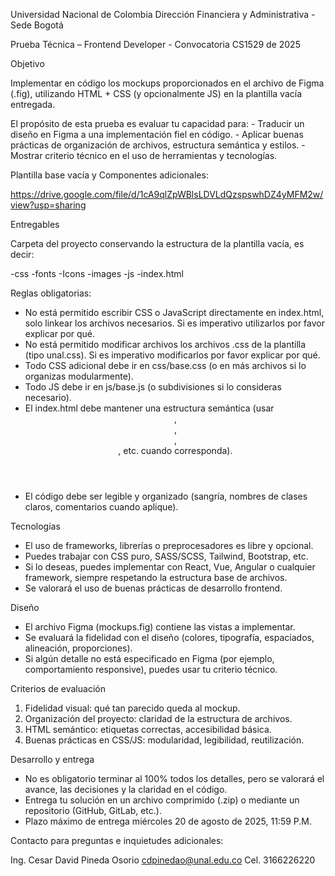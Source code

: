 Universidad Nacional de Colombia
Dirección Financiera y Administrativa - Sede Bogotá

Prueba Técnica – Frontend Developer - Convocatoria CS1529 de 2025

Objetivo

Implementar en código los mockups proporcionados en el archivo de Figma
(.fig), utilizando HTML + CSS (y opcionalmente JS) en la plantilla vacía entregada.

El propósito de esta prueba es evaluar tu capacidad para: - Traducir un
diseño en Figma a una implementación fiel en código. - Aplicar buenas
prácticas de organización de archivos, estructura semántica y estilos. -
Mostrar criterio técnico en el uso de herramientas y tecnologías.

Plantilla base vacía y Componentes adicionales:

https://drive.google.com/file/d/1cA9qlZpWBlsLDVLdQzspswhDZ4yMFM2w/view?usp=sharing

Entregables

Carpeta del proyecto conservando la estructura de la plantilla vacía, es decir:

-css
-fonts
-Icons
-images
-js
-index.html


Reglas obligatorias: 

- No está permitido escribir CSS o JavaScript directamente en index.html, solo linkear los archivos necesarios. Si es imperativo utilizarlos por favor explicar por qué.
- No está permitido modificar archivos los archivos .css de la plantilla (tipo unal.css). Si es imperativo modificarlos por favor explicar por qué.
- Todo CSS adicional debe ir en css/base.css (o en más archivos si lo organizas modularmente). 
- Todo JS debe ir en js/base.js (o subdivisiones si lo consideras necesario). 
- El index.html debe mantener una estructura semántica (usar <header>, <main>, <section>, <footer>, etc. cuando corresponda). 
- El código debe ser legible y organizado (sangría, nombres de clases claros, comentarios cuando aplique).

Tecnologías

- El uso de frameworks, librerías o preprocesadores es libre y opcional.
- Puedes trabajar con CSS puro, SASS/SCSS, Tailwind, Bootstrap, etc.
- Si lo deseas, puedes implementar con React, Vue, Angular o cualquier framework, siempre respetando la estructura base de archivos.
- Se valorará el uso de buenas prácticas de desarrollo frontend.


Diseño

- El archivo Figma (mockups.fig) contiene las vistas a implementar.
- Se evaluará la fidelidad con el diseño (colores, tipografía, espaciados, alineación, proporciones).
- Si algún detalle no está especificado en Figma (por ejemplo, comportamiento responsive), puedes usar tu criterio técnico.

Criterios de evaluación

1.  Fidelidad visual: qué tan parecido queda al mockup.
2.  Organización del proyecto: claridad de la estructura de archivos.
3.  HTML semántico: etiquetas correctas, accesibilidad básica.
4.  Buenas prácticas en CSS/JS: modularidad, legibilidad, reutilización.

Desarrollo y entrega

- No es obligatorio terminar al 100% todos los detalles, pero se valorará el avance, las decisiones y la claridad en el código.
- Entrega tu solución en un archivo comprimido (.zip) o mediante un repositorio (GitHub, GitLab, etc.).
- Plazo máximo de entrega miércoles 20 de agosto de 2025, 11:59 P.M.

Contacto para preguntas e inquietudes adicionales:

Ing. Cesar David Pineda Osorio
cdpinedao@unal.edu.co
Cel. 3166226220